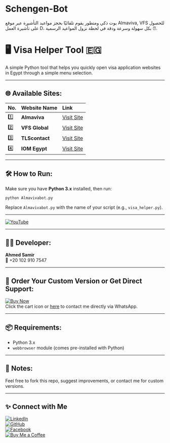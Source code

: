 
# Schengen-Bot  
بوت ذكي ومتطور يقوم تلقائيًا بحجز مواعيد التأشيرة عبر موقع Almaviva, VFS للحصول على تأشيرة العمل D، بكل سهولة وسرعة ودقة في لحظة نزول المواعيد الرسمية ⏰.

# 🖥️ Visa Helper Tool 🇪🇬  
A simple Python tool that helps you quickly open visa application websites in Egypt through a simple menu selection.

---

## 🌐 Available Sites:

| No. | Website Name     | Link                                                        |
|:----|:------------------|:------------------------------------------------------------|
| 1️⃣ | **Almaviva**      | [Visit Site](https://egy.almaviva-visa.it/)                |
| 2️⃣ | **VFS Global**    | [Visit Site](https://visa.vfsglobal.com/egy/en/nld)        |
| 3️⃣ | **TLScontact**    | [Visit Site](https://fr.tlscontact.com/visa/eg)            |
| 4️⃣ | **IOM Egypt**     | [Visit Site](https://egypt.iom.int/)                       |

---

## 🛠️ How to Run:

Make sure you have **Python 3.x** installed, then run:

```bash
python Almavivabot.py
```

Replace `Almavivabot.py` with the name of your script (e.g., `visa_helper.py`).

---

[![YouTube](https://img.shields.io/badge/لمشاهدة_البوت_تابع-YouTube-red?logo=youtube)](https://www.youtube.com/watch?v=QnS_o8xD11E)

---

## 👨‍💻 Developer:

**Ahmed Samir**  
📱 +20 102 910 7547  

---

## 🛒 Order Your Custom Version or Get Direct Support:

[![Buy Now](https://img.icons8.com/emoji/48/shopping-cart-emoji.png)](https://wa.me/201029107547)  
Click the cart icon or [here](https://wa.me/201029107547) to contact me directly via WhatsApp.

---

## 📦 Requirements:

- Python 3.x  
- `webbrowser` module (comes pre-installed with Python)

---

## 📣 Notes:

Feel free to fork this repo, suggest improvements, or contact me for custom versions.

---

## ✨ Connect with Me

[![LinkedIn](https://img.shields.io/badge/LinkedIn-Connect-blue?style=for-the-badge&logo=linkedin)](https://www.linkedin.com/in/Strikeworlds)  
[![GitHub](https://img.shields.io/badge/GitHub-Follow-black?style=for-the-badge&logo=github)](https://github.com/Strikeworlds)  
[![Facebook](https://img.shields.io/badge/Facebook-Follow-blue?style=for-the-badge&logo=facebook)](https://www.facebook.com/Strikeworlds)  
[![Buy Me a Coffee](https://img.shields.io/badge/Buy%20Me%20a%20Coffee-Support-yellow?style=for-the-badge&logo=buymeacoffee)](https://buymeacoffee.com/Strikeworlds)

